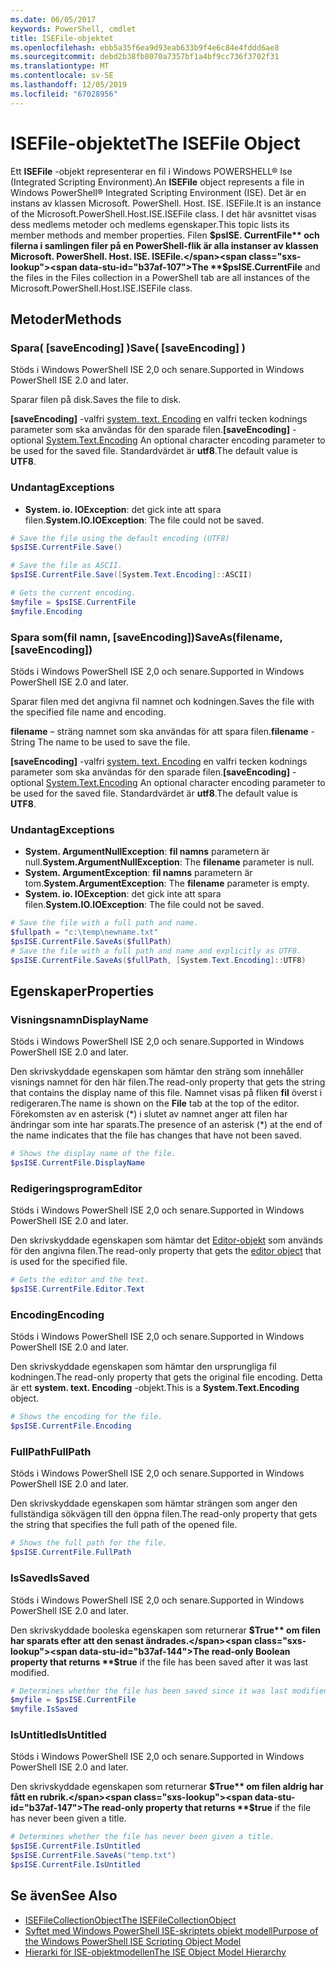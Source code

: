 ```yaml
---
ms.date: 06/05/2017
keywords: PowerShell, cmdlet
title: ISEFile-objektet
ms.openlocfilehash: ebb5a35f6ea9d93eab633b9f4e6c84e4fddd6ae8
ms.sourcegitcommit: debd2b38fb8070a7357bf1a4bf9cc736f3702f31
ms.translationtype: MT
ms.contentlocale: sv-SE
ms.lasthandoff: 12/05/2019
ms.locfileid: "67028956"
---
```

# <a name="the-isefile-object"></a><span data-ttu-id="b37af-103">ISEFile-objektet</span><span class="sxs-lookup"><span data-stu-id="b37af-103">The ISEFile Object</span></span>

<span data-ttu-id="b37af-104">Ett **ISEFile** -objekt representerar en fil i Windows POWERSHELL® Ise (Integrated Scripting Environment).</span><span class="sxs-lookup"><span data-stu-id="b37af-104">An **ISEFile** object represents a file in Windows PowerShell® Integrated Scripting Environment (ISE).</span></span> <span data-ttu-id="b37af-105">Det är en instans av klassen Microsoft. PowerShell. Host. ISE. ISEFile.</span><span class="sxs-lookup"><span data-stu-id="b37af-105">It is an instance of the Microsoft.PowerShell.Host.ISE.ISEFile class.</span></span> <span data-ttu-id="b37af-106">I det här avsnittet visas dess medlems metoder och medlems egenskaper.</span><span class="sxs-lookup"><span data-stu-id="b37af-106">This topic lists its member methods and member properties.</span></span> <span data-ttu-id="b37af-107">Filen **$psISE. CurrentFile** och filerna i samlingen filer på en PowerShell-flik är alla instanser av klassen Microsoft. PowerShell. Host. ISE. ISEFile.</span><span class="sxs-lookup"><span data-stu-id="b37af-107">The **$psISE.CurrentFile** and the files in the Files collection in a PowerShell tab are all instances of the Microsoft.PowerShell.Host.ISE.ISEFile class.</span></span>

## <a name="methods"></a><span data-ttu-id="b37af-108">Metoder</span><span class="sxs-lookup"><span data-stu-id="b37af-108">Methods</span></span>

### <a name="save-saveencoding-"></a><span data-ttu-id="b37af-109">Spara\( \[saveEncoding\] \)</span><span class="sxs-lookup"><span data-stu-id="b37af-109">Save\( \[saveEncoding\] \)</span></span>

<span data-ttu-id="b37af-110">Stöds i Windows PowerShell ISE 2,0 och senare.</span><span class="sxs-lookup"><span data-stu-id="b37af-110">Supported in Windows PowerShell ISE 2.0 and later.</span></span>

<span data-ttu-id="b37af-111">Sparar filen på disk.</span><span class="sxs-lookup"><span data-stu-id="b37af-111">Saves the file to disk.</span></span>

<span data-ttu-id="b37af-112">**\[saveEncoding\]** -valfri [system. text. Encoding](https://msdn.microsoft.com/library/system.text.encoding.aspx) en valfri tecken kodnings parameter som ska användas för den sparade filen.</span><span class="sxs-lookup"><span data-stu-id="b37af-112">**\[saveEncoding\]** - optional [System.Text.Encoding](https://msdn.microsoft.com/library/system.text.encoding.aspx) An optional character encoding parameter to be used for the saved file.</span></span> <span data-ttu-id="b37af-113">Standardvärdet är **utf8**.</span><span class="sxs-lookup"><span data-stu-id="b37af-113">The default value is **UTF8**.</span></span>

### <a name="exceptions"></a><span data-ttu-id="b37af-114">Undantag</span><span class="sxs-lookup"><span data-stu-id="b37af-114">Exceptions</span></span>

- <span data-ttu-id="b37af-115">**System. io. IOException**: det gick inte att spara filen.</span><span class="sxs-lookup"><span data-stu-id="b37af-115">**System.IO.IOException**: The file could not be saved.</span></span>

```powershell
# Save the file using the default encoding (UTF8)
$psISE.CurrentFile.Save()

# Save the file as ASCII.
$psISE.CurrentFile.Save([System.Text.Encoding]::ASCII)

# Gets the current encoding.
$myfile = $psISE.CurrentFile
$myfile.Encoding
```

### <a name="saveasfilename-saveencoding"></a><span data-ttu-id="b37af-116">Spara som\(fil namn, \[saveEncoding\]\)</span><span class="sxs-lookup"><span data-stu-id="b37af-116">SaveAs\(filename, \[saveEncoding\]\)</span></span>

<span data-ttu-id="b37af-117">Stöds i Windows PowerShell ISE 2,0 och senare.</span><span class="sxs-lookup"><span data-stu-id="b37af-117">Supported in Windows PowerShell ISE 2.0 and later.</span></span>

<span data-ttu-id="b37af-118">Sparar filen med det angivna fil namnet och kodningen.</span><span class="sxs-lookup"><span data-stu-id="b37af-118">Saves the file with the specified file name and encoding.</span></span>

<span data-ttu-id="b37af-119">**filename** – sträng namnet som ska användas för att spara filen.</span><span class="sxs-lookup"><span data-stu-id="b37af-119">**filename** - String The name to be used to save the file.</span></span>

<span data-ttu-id="b37af-120">**\[saveEncoding\]** -valfri [system. text. Encoding](https://msdn.microsoft.com/library/system.text.encoding.aspx) en valfri tecken kodnings parameter som ska användas för den sparade filen.</span><span class="sxs-lookup"><span data-stu-id="b37af-120">**\[saveEncoding\]** - optional [System.Text.Encoding](https://msdn.microsoft.com/library/system.text.encoding.aspx) An optional character encoding parameter to be used for the saved file.</span></span> <span data-ttu-id="b37af-121">Standardvärdet är **utf8**.</span><span class="sxs-lookup"><span data-stu-id="b37af-121">The default value is **UTF8**.</span></span>

### <a name="exceptions"></a><span data-ttu-id="b37af-122">Undantag</span><span class="sxs-lookup"><span data-stu-id="b37af-122">Exceptions</span></span>

- <span data-ttu-id="b37af-123">**System. ArgumentNullException**: **fil namns** parametern är null.</span><span class="sxs-lookup"><span data-stu-id="b37af-123">**System.ArgumentNullException**: The **filename** parameter is null.</span></span>
- <span data-ttu-id="b37af-124">**System. ArgumentException**: **fil namns** parametern är tom.</span><span class="sxs-lookup"><span data-stu-id="b37af-124">**System.ArgumentException**: The **filename** parameter is empty.</span></span>
- <span data-ttu-id="b37af-125">**System. io. IOException**: det gick inte att spara filen.</span><span class="sxs-lookup"><span data-stu-id="b37af-125">**System.IO.IOException**: The file could not be saved.</span></span>

```powershell
# Save the file with a full path and name.
$fullpath = "c:\temp\newname.txt"
$psISE.CurrentFile.SaveAs($fullPath)
# Save the file with a full path and name and explicitly as UTF8.
$psISE.CurrentFile.SaveAs($fullPath, [System.Text.Encoding]::UTF8)
```

## <a name="properties"></a><span data-ttu-id="b37af-126">Egenskaper</span><span class="sxs-lookup"><span data-stu-id="b37af-126">Properties</span></span>

### <a name="displayname"></a><span data-ttu-id="b37af-127">Visningsnamn</span><span class="sxs-lookup"><span data-stu-id="b37af-127">DisplayName</span></span>

<span data-ttu-id="b37af-128">Stöds i Windows PowerShell ISE 2,0 och senare.</span><span class="sxs-lookup"><span data-stu-id="b37af-128">Supported in Windows PowerShell ISE 2.0 and later.</span></span>

<span data-ttu-id="b37af-129">Den skrivskyddade egenskapen som hämtar den sträng som innehåller visnings namnet för den här filen.</span><span class="sxs-lookup"><span data-stu-id="b37af-129">The read-only property that gets the string that contains the display name of this file.</span></span> <span data-ttu-id="b37af-130">Namnet visas på fliken **fil** överst i redigeraren.</span><span class="sxs-lookup"><span data-stu-id="b37af-130">The name is shown on the **File** tab at the top of the editor.</span></span> <span data-ttu-id="b37af-131">Förekomsten av en asterisk \(\*\) i slutet av namnet anger att filen har ändringar som inte har sparats.</span><span class="sxs-lookup"><span data-stu-id="b37af-131">The presence of an asterisk \(\*\) at the end of the name indicates that the file has changes that have not been saved.</span></span>

```powershell
# Shows the display name of the file.
$psISE.CurrentFile.DisplayName
```

### <a name="editor"></a><span data-ttu-id="b37af-132">Redigeringsprogram</span><span class="sxs-lookup"><span data-stu-id="b37af-132">Editor</span></span>

<span data-ttu-id="b37af-133">Stöds i Windows PowerShell ISE 2,0 och senare.</span><span class="sxs-lookup"><span data-stu-id="b37af-133">Supported in Windows PowerShell ISE 2.0 and later.</span></span>

<span data-ttu-id="b37af-134">Den skrivskyddade egenskapen som hämtar det [Editor-objekt](The-ISEEditor-Object.md) som används för den angivna filen.</span><span class="sxs-lookup"><span data-stu-id="b37af-134">The read-only property that gets the [editor object](The-ISEEditor-Object.md) that is used for the specified file.</span></span>

```powershell
# Gets the editor and the text.
$psISE.CurrentFile.Editor.Text
```

### <a name="encoding"></a><span data-ttu-id="b37af-135">Encoding</span><span class="sxs-lookup"><span data-stu-id="b37af-135">Encoding</span></span>

<span data-ttu-id="b37af-136">Stöds i Windows PowerShell ISE 2,0 och senare.</span><span class="sxs-lookup"><span data-stu-id="b37af-136">Supported in Windows PowerShell ISE 2.0 and later.</span></span>

<span data-ttu-id="b37af-137">Den skrivskyddade egenskapen som hämtar den ursprungliga fil kodningen.</span><span class="sxs-lookup"><span data-stu-id="b37af-137">The read-only property that gets the original file encoding.</span></span> <span data-ttu-id="b37af-138">Detta är ett **system. text. Encoding** -objekt.</span><span class="sxs-lookup"><span data-stu-id="b37af-138">This is a **System.Text.Encoding** object.</span></span>

```powershell
# Shows the encoding for the file.
$psISE.CurrentFile.Encoding
```

### <a name="fullpath"></a><span data-ttu-id="b37af-139">FullPath</span><span class="sxs-lookup"><span data-stu-id="b37af-139">FullPath</span></span>

<span data-ttu-id="b37af-140">Stöds i Windows PowerShell ISE 2,0 och senare.</span><span class="sxs-lookup"><span data-stu-id="b37af-140">Supported in Windows PowerShell ISE 2.0 and later.</span></span>

<span data-ttu-id="b37af-141">Den skrivskyddade egenskapen som hämtar strängen som anger den fullständiga sökvägen till den öppna filen.</span><span class="sxs-lookup"><span data-stu-id="b37af-141">The read-only property that gets the string that specifies the full path of the opened file.</span></span>

```powershell
# Shows the full path for the file.
$psISE.CurrentFile.FullPath
```

### <a name="issaved"></a><span data-ttu-id="b37af-142">IsSaved</span><span class="sxs-lookup"><span data-stu-id="b37af-142">IsSaved</span></span>

<span data-ttu-id="b37af-143">Stöds i Windows PowerShell ISE 2,0 och senare.</span><span class="sxs-lookup"><span data-stu-id="b37af-143">Supported in Windows PowerShell ISE 2.0 and later.</span></span>

<span data-ttu-id="b37af-144">Den skrivskyddade booleska egenskapen som returnerar **$True** om filen har sparats efter att den senast ändrades.</span><span class="sxs-lookup"><span data-stu-id="b37af-144">The read-only Boolean property that returns **$true** if the file has been saved after it was last modified.</span></span>

```powershell
# Determines whether the file has been saved since it was last modified.
$myfile = $psISE.CurrentFile
$myfile.IsSaved
```

### <a name="isuntitled"></a><span data-ttu-id="b37af-145">IsUntitled</span><span class="sxs-lookup"><span data-stu-id="b37af-145">IsUntitled</span></span>

<span data-ttu-id="b37af-146">Stöds i Windows PowerShell ISE 2,0 och senare.</span><span class="sxs-lookup"><span data-stu-id="b37af-146">Supported in Windows PowerShell ISE 2.0 and later.</span></span>

<span data-ttu-id="b37af-147">Den skrivskyddade egenskapen som returnerar **$True** om filen aldrig har fått en rubrik.</span><span class="sxs-lookup"><span data-stu-id="b37af-147">The read-only property that returns **$true** if the file has never been given a title.</span></span>

```powershell
# Determines whether the file has never been given a title.
$psISE.CurrentFile.IsUntitled
$psISE.CurrentFile.SaveAs("temp.txt")
$psISE.CurrentFile.IsUntitled
```

## <a name="see-also"></a><span data-ttu-id="b37af-148">Se även</span><span class="sxs-lookup"><span data-stu-id="b37af-148">See Also</span></span>

- [<span data-ttu-id="b37af-149">ISEFileCollectionObject</span><span class="sxs-lookup"><span data-stu-id="b37af-149">The ISEFileCollectionObject</span></span>](The-ISEFileCollection-Object.md)
- [<span data-ttu-id="b37af-150">Syftet med Windows PowerShell ISE-skriptets objekt modell</span><span class="sxs-lookup"><span data-stu-id="b37af-150">Purpose of the Windows PowerShell ISE Scripting Object Model</span></span>](Purpose-of-the-Windows-PowerShell-ISE-Scripting-Object-Model.md)
- [<span data-ttu-id="b37af-151">Hierarki för ISE-objektmodellen</span><span class="sxs-lookup"><span data-stu-id="b37af-151">The ISE Object Model Hierarchy</span></span>](The-ISE-Object-Model-Hierarchy.md)
